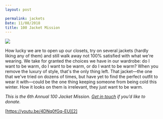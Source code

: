 ```yaml
---
layout: post

permalink: jackets
Date: 11/08/2018
title: 100 Jacket Mission
---
```


![][image-1]

How lucky we are to open up our closets, try on several jackets (hardly liking any of them) and still walk away not 100% satisfied with what we're wearing. We take for granted the choices we have in our wardrobe: do I want to be warm, do I want to be warm, or do I want to be warm? When you remove the luxury of style, that's the only thing left. That jacket—the one that we've tried on dozens of times, but have yet to find the perfect outfit to wear it with—could be the one thing keeping someone from being cold this winter. How it looks on them is irrelevant, they just want to be warm.

*This is the 6th Annual 100 Jacket Mission. [Get in touch][1] if you’d like to donate.*

[https://youtu.be/4DNq0fGq-EU][2]

[1]:	mailto:nashp@me.com
[2]:	https://youtu.be/4DNq0fGq-EU

[image-1]:	https://i.imgur.com/B2eSgo1.jpg
